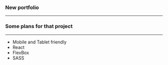 ### New portfolio
---
### Some plans for that project
---
 - Mobile and Tablet friendly
 - React
 - FlexBox
 - SASS
